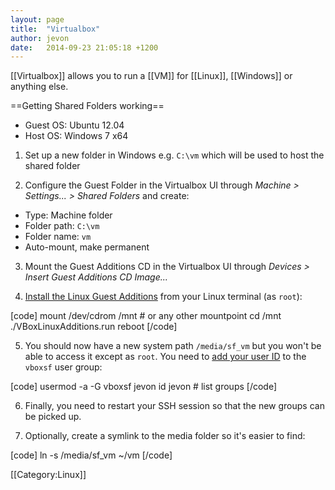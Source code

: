 ```yaml
---
layout: page
title:  "Virtualbox"
author: jevon
date:   2014-09-23 21:05:18 +1200
---
```


[[Virtualbox]] allows you to run a [[VM]] for [[Linux]], [[Windows]] or anything else.

==Getting Shared Folders working==

* Guest OS: Ubuntu 12.04
* Host OS: Windows 7 x64

1. Set up a new folder in Windows e.g. `C:\vm` which will be used to host the shared folder

2. Configure the Guest Folder in the Virtualbox UI through _Machine > Settings... > Shared Folders_ and create:

* Type: Machine folder
* Folder path: `C:\vm`
* Folder name: `vm`
* Auto-mount, make permanent

3. Mount the Guest Additions CD in the Virtualbox UI through _Devices > Insert Guest Additions CD Image..._

4. <a href="http://askubuntu.com/questions/22743/how-do-i-install-guest-additions-in-a-virtualbox-vm/22745#22745">Install the Linux Guest Additions</a> from your Linux terminal (as `root`):

[code]
mount /dev/cdrom /mnt              # or any other mountpoint
cd /mnt
./VBoxLinuxAdditions.run
reboot
[/code]

5. You should now have a new system path `/media/sf_vm` but you won't be able to access it except as `root`. You need to <a href="http://www.cyberciti.biz/faq/howto-linux-add-user-to-group/">add your user ID</a> to the `vboxsf` user group:

[code]
usermod -a -G vboxsf jevon
id jevon                       # list groups
[/code]

6. Finally, you need to restart your SSH session so that the new groups can be picked up.

7. Optionally, create a symlink to the media folder so it's easier to find:

[code]
ln -s /media/sf_vm ~/vm
[/code]

[[Category:Linux]]
